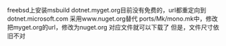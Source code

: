 freebsd上安装msbuild
	dotnet.myget.org目前没有免费的，url都重定向到dotnet.microsoft.com
	采用www.nuget.org替代
	ports/Mk/mono.mk中，修改
		把myget.org的url，修改为nuget.org
		对应文件就可以下载了
		但是，文件尺寸依旧不对
		
